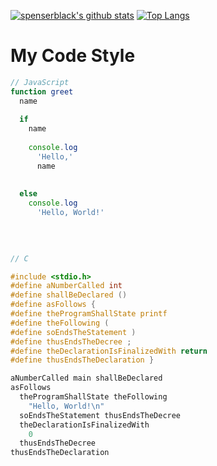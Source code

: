 [![spenserblack's github stats](https://github-readme-stats.vercel.app/api?username=spenserblack&theme=gruvbox)](https://github.com/anuraghazra/github-readme-stats)
[![Top Langs](https://github-readme-stats.vercel.app/api/top-langs/?username=spenserblack&theme=gruvbox&layout=compact)](https://github.com/anuraghazra/github-readme-stats)

<!--
**spenserblack/spenserblack** is a ✨ _special_ ✨ repository because its `README.md` (this file) appears on your GitHub profile.

Here are some ideas to get you started:

- 🔭 I’m currently working on ...
- 🌱 I’m currently learning ...
- 👯 I’m looking to collaborate on ...
- 🤔 I’m looking for help with ...
- 💬 Ask me about ...
- 📫 How to reach me: ...
- 😄 Pronouns: ...
- ⚡ Fun fact: ...
-->

# My Code Style

```javascript
// JavaScript
function greet                                                                 (
  name                                                                         )
                                                                               {
  if                                                                           (
    name                                                                       )
                                                                               {
    console.log                                                                (
      'Hello,'                                                                 ,
      name                                                                     )
                                                                               ;
                                                                               }
  else                                                                         {
    console.log                                                                (
      'Hello, World!'                                                          )
                                                                               ;
                                                                               }
                                                                               }
```
```c
// C

#include <stdio.h>
#define aNumberCalled int
#define shallBeDeclared ()
#define asFollows {
#define theProgramShallState printf
#define theFollowing (
#define soEndsTheStatement )
#define thusEndsTheDecree ;
#define theDeclarationIsFinalizedWith return
#define thusEndsTheDeclaration }

aNumberCalled main shallBeDeclared
asFollows
  theProgramShallState theFollowing
    "Hello, World!\n"
  soEndsTheStatement thusEndsTheDecree
  theDeclarationIsFinalizedWith
    0
  thusEndsTheDecree
thusEndsTheDeclaration
```
